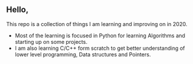 ## Hello,
This repo is a collection of things I am learning and improving on in 2020.
* Most of the learning is focused in Python for learning Algorithms and starting up on some projects.
* I am also learning C/C++ form scratch to get better understanding of lower level programming, Data structures and Pointers.
